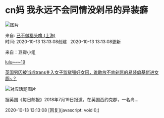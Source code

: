 # cn妈 我永远不会同情没剁吊的异装癖

![图片](https://img9.doubanio.com/view/elanor_image/raw/public/Q40Z9R7L.jpg)

来自: [已不做猎头噜 (上海)](https://www.douban.com/people/149562986/)  
时间: 2020-10-13 13:13:08创建   2020-10-13 13:13:08更新  

来自：豆瓣小组

[lulu~~~19](https://www.douban.com/people/46147844/)

[英国男囚被当成trans关入女子监狱强奸女囚，谁敢放不肯剁屌的易装癖基佬进女厕~？](https://www.douban.com/group/topic/196783367/)

![对应话题图片](https://img9.doubanio.com/view/group_topic/large/public/p350002645.jpg)

据英国《每日邮报》2018年7月19日报道，在英国西约克郡，一名尚...

2020-10-13 13:13:08 [回复](javascript: void 0;)